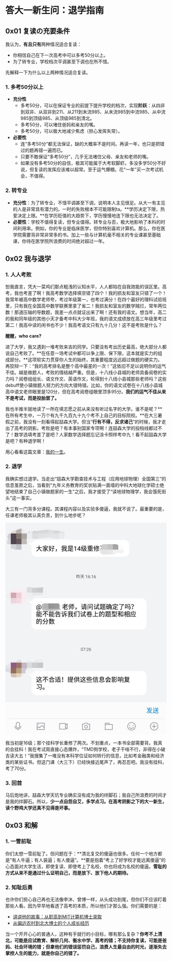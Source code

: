 # 答大一新生问：退学指南

## 0x01 复读の充要条件

我认为，**有且只有**两种情况适合复读：

- 你相信自己在下一次高考中可以多考50分以上。
- 为了转专业，学校档次平调甚至下调也在所不惜。

先解释一下为什么以上两种情况适合复读。

### 1. 多考50分以上

- **充分性**
  - 多考50分，可以在保证专业的前提下提升学校的档次，实现**阶跃**：从四非到双非、从双非到211、从211到末流985、从末流985到中流985、从中流985到顶级985、从顶级985到清北。
  - 多考50分，可以堵住爸妈和亲友的嘴。
  - 多考50分，可以极大地减少焦虑（担心发挥失常）。
- **必要性**
  - 连“多考50分”都无法保证，缺的大概率不是时间。再读一年，也只是把错过的题再错一遍而已。
  - 只要不敢保证“多考50分”，几乎无法堵住父母、亲友和老师的嘴。
  - 如果没有多考50分的自信，极其可能属于大考软脚虾。多没多学50分不好说，但复读的发挥应该难以超常。至于运气爆棚。花“一年”买一次考试机会，不值得。

### 2. 转专业

- **充分性**：为了转专业，不惜平调甚至下调，说明本人主见很足。从大一有主见的人是非常具有潜力的。一时的失败根本不可能限制ta。**学历决定下限，热爱决定上限。**在学历贬值的大趋势下，学历慢慢地连下限也无法决定了。
- **必要性**：学校不值得复读，但专业值得。转专业与否，极大地影响了本科的时间利用率。例如，你的专业是临床医学，但你特别喜欢计算机。那么，你在医学院需要背非常非常多的书。加上一些与计算机毫不相关的专业课甚至基础课，你待在医学院所浪费的时间绝对超过一年。

## 0x02 我与退学

### 1. 人人考败

恕我直言，凭大一菜鸡们那点粗浅的认知水平，人人都陷在自我效能的误区里。高考，我也考差了啊！我高考数学选择填空错了四个！我的损友和室友只错了一个！我常年被高中数学老师夸，考过年级第一，也考过满分！在四个最好的理科试验班里，只有我在全国高中数学联赛里拿了省二！我损友和室友的数学贼烂，常年两位数！那道压轴的导数题，我差一点点就证出来了啊！还有我的语文。想当年，高二的我和同年级的其他小天才备考中科大少年班，我的语文成绩放在高三年级里考过第二！我高中读的闲书也不少！我高考语文只有九十几分！这不是考败是什么？

**醒醒，who care?**

进了大学，我又遇到一堆考败来吉的同学。只要没有考出历史最高，绝大部分人都说自己考败了。**在任意一场考试中都可以争上限、保下限，这本就是实力的组成部分。**这项软实力贯穿你人生的始终，其重要程度远远超过做题的硬实力。再狡辩一下：“我的高考排名是整个高中最差的一次！”这依旧不足以说明你的运气不佳。越是做题人，考败的情结越严重。但是，十八线小县城的老师具备阅卷的实力吗？阅卷组组长、语文作文、英语作文，轮得到十八线小县城那些老师吗？这些debuff使小镇做题人努力的方向大错特错。比如，你的语文试卷在十八线小县城高中语文老师眼里是120分，但在高考阅卷组眼里顶多95分。**我们的运气不佳从来不是考试，而是投胎罢了。**

我也半推半就地读了一所在填志愿之前从来没有听过名字的大学。谁不是呢？**在所有考生中，一万个有九千九百九十九个考不上自己的目标院校。**在大三暑假之前，我没有一刻看得起喆森大学。但当“**行有不得，反求诸己**”的时候，我才走出了高考的阴影。考败是吧？有本事别国家专项啊！连喆森大学的投档线都过不了！数学选填考差了是吧？人家数学选择题忘记涂卡照样考中九！看不起喆森大学是吧？有种退学啊！

用心看看这篇文章：[我的一生](https://zhuanlan.zhihu.com/p/187352456)。

### 2. 退学

我确实想过退学。当走出“喆森大学勘查技术与工程（应用地球物理）全国第三”的信息茧房之后，当看到“九年义务教育的奖状贴满一面墙的中科大地球化学硕士绝望地结束了自己小镇做题家的一生”之后，我才接受了“读地球物理学，我会饿死街头”这一事实。

大三有一门背多分课程。其课程内容以及实验多傻逼，我就不说了。最重要的是，任课老师极其认真负责，到什么地步呢？

![logging-is-the-everest-of-undergraduates](https://github.com/Anticorianderist/blog/blob/main/support/figures/logging-is-the-everest-of-undergraduates.jpeg)

我当初是16级；那个挂科学长重修了两次。不划重点，一本书全部需要背。我真的会挂科！我在考试周直接心态爆炸，“TMD狗学校，老子干啥不行，非得在小破吉读大五！”我搜集了一堆没有本科学位证如何转行的信息，比如考金融类和经济类的某些证书。但这门课（大三下）已经快接近尾声了，再忍忍吧。我没有挂科，考了70分。

### 3. 回首

马后炮地讲，喆森大学天坑专业确实没有成为我的绊脚石；我自己所浪费的时间才是我的绊脚石。所以，**少一点自怨自艾，多学点习。在高考阴影之下的大一新生，读个野鸡大学还真不见得是坏事。**

## 0x03 和解

### 1. 一雪前耻

你们太想一雪前耻了。但问题在于：**清北复交的傻逼也很多。任何一个地方都是“有人牛逼；有人装逼；有人傻逼”。**要是抱着“考上了好学校才能远离傻逼”的心态面对大学生活，即使复读、即使考上了名校，你也将成为名校的傻逼。**雪耻的方式从来不是通过什么证明自己，而是放下、放下他人的期待。**

### 2. 知耻后勇

也许你们担心自己再也无法像李沐、曾博一样，从头成功到尾，但你们不应该盯着那些人看。因为早早地看透了高考的本质，所以他们才那么强。你们需要的是：

- [讲讲他的故事：从职高到MIT计算机博士录取](https://zhuanlan.zhihu.com/p/360390223)
- [从偏远农村到北大博士的个人成长经历](https://www.bilibili.com/video/BV134411H7HT)

当一个开开心心的普通人，这种有手就行的小目标，哪有那么复杂？**你考不上清北，可能是应试教育、解析几何、衡水中学、高考的错；不支持你复读，可能是爸妈、社会环境的错；但拿他们的错误惩罚自己，浪费人生最自由的时光，逐渐失去掌控人生的能力，就是你自己的错了。**
